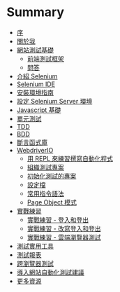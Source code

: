 # Summary

* [序](README.md)
* [關於我](promotion/about-me.md)
* [網站測試基礎](foundation/README.md)
  * [前端測試框架](foundation/end-to-end-testing-frameworks.md)
  * [問答](foundation/questions.md)
* [介紹 Selenium](selenium/README.md)
* [Selenium IDE](selenium-ide/README.md)
* [安裝環境指南](install/README.md)
* [設定 Selenium Server 環境](selenium/selenium-server.md)
* [Javascript 基礎](js/README.md)
* [單元測試](unit-test/README.md)
* [TDD](unit-test/tdd.md)
* [BDD](unit-test/bdd.md)
* [斷言函式庫](unit-test/assertion-library.md)
* [WebdriverIO](webdriverio/README.md)
  * [用 REPL 來練習撰寫自動化程式](webdriverio/repl.md)
  * [組織測試專案]()
  * [初始化測試的專案](webdriverio/init.md)
  * [設定檔](webdriverio/conf.md)
  * [常用指令語法](webdriverio/commend.md)
  * [Page Object 模式](webdriverio/page-object.md)
* [實戰練習]()
  * [實戰練習 - 登入和登出](webdriverio/ex01.md)
  * [實戰練習 - 改寫登入和登出](webdriverio/ex02.md)
  * [實戰練習 - 雲端瀏覽器測試](webdriverio/ex03.md)
* [測試實用工具]()
* [測試報表](report/README.md)
* [跨瀏覽器測試](cloud/cross-browser-testing.md)
* [導入網站自動化測試建議](advice/README.md)
* [更多資源](resource/README.md)

<!--* [測試文件](foundation/document.md)-->
